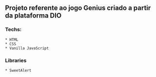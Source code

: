 ## Projeto referente ao jogo Genius criado a partir da plataforma DIO

### Techs:

    * HTML
    * CSS
    * Vanilla JavaScript

### Libraries

    * SweetAlert